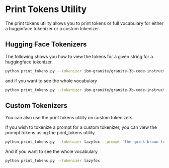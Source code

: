 # Print Tokens Utility
The print tokens utility allows you to print tokens or full vocabulary for either a hugginface tokenizer or a custom tokenizer.

## Hugging Face Tokenizers
The following shows you how to view the tokens for a given string for a huggingface tokenizer.

```bash
python print_tokens.py --tokenizer ibm-granite/granite-3b-code-instruct --prompt "Who is Ada Lovelace?" --skip-special-tokens
```

and if you want to see the whole vocabulary

```bash
python print_tokens.py --tokenizer ibm-granite/granite-3b-code-instruct
```

## Custom Tokenizers
You can also use the print tokens utility on custom tokenizers.

If you wish to tokenize a prompt for a custom tokenizer, you can view the prompt tokens using the print_tokens utility.

```bash
python print_tokens.py --tokenizer lazyfox --prompt "the quick brown fox"  --skip-special-tokens
```

And if you want to see the whole vocabulary

```bash
python print_tokens.py --tokenizer lazyfox
```

